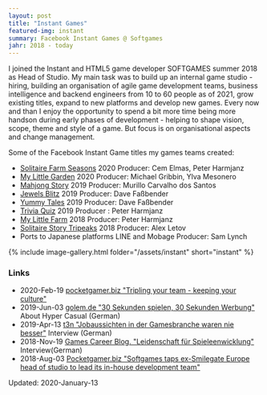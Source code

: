 ```yaml
---
layout: post
title: "Instant Games"
featured-img: instant
summary: Facebook Instant Games @ Softgames
jahr: 2018 - today
---
```

I joined the Instant and HTML5 game developer SOFTGAMES summer 2018 as Head of Studio.
My main task was to build up an internal game studio - hiring, building an organisation of  agile  game development teams, business intelligence and backend engineers from 10 to 60 people as of 2021, grow existing titles, expand to new platforms and develop new games. Every now and than I enjoy the opportunity to spend a bit more time being more handson during early phases of development - helping to shape vision, scope, theme and style of a game.  But focus is on organisational aspects and change management.

Some of the Facebook Instant Game titles my games teams created:
* [Solitaire Farm Seasons](https://fb.gg/play/solifarm) 2020 Producer: Cem Elmas, Peter Harmjanz
* [My Little Garden](https://fb.gg/play/my-little-garden) 2020 Producer: Michael Gribbin, Ylva Mesonero
* [Mahjong Story](https://fb.gg/play/mahjong_story_) 2019 Producer: Murillo Carvalho dos Santos
* [Jewels Blitz](https://fb.gg/play/jewels_blitz) 2019 Producer: Dave Faßbender
* [Yummy Tales](https://fb.gg/play/yummytales) 2019 Producer: Dave Faßbender
* [Trivia Quiz](https://fb.gg/play/trivia_quiz_) 2019 Producer : Peter Harmjanz
* [My Little Farm](https://fb.gg/play/sim-farm) 2018 Producer: Peter Harmjanz
* [Solitaire Story Tripeaks](https://fb.gg/play/solitaire_tripeaks)  2018 Producer: Alex Letov
* Ports to Japanese platforms LINE and Mobage   Producer: Sam Lynch

{% include image-gallery.html folder="/assets/instant" short="instant" %}



### Links
* 2020-Feb-19 [pocketgamer.biz "Tripling your team - keeping your culture"](https://www.pocketgamer.biz/comment-and-opinion/72606/tripling-your-team-keeping-your-culture/)
* 2019-Jun-03 [golem.de "30 Sekunden spielen, 30 Sekunden Werbung"](https://www.golem.de/news/hyper-casual-games-30-sekunden-spielen-30-sekunden-werbung-1906-141165.html) About Hyper Casual (German)
*  2019-Apr-13 [t3n "Jobaussichten in der Gamesbranche waren nie besser"](https://t3n.de/news/jobaussichten-gamesbranche-waren-1156280) Interview (German)
* 2018-Nov-19 [Games Career Blog. "Leidenschaft für Spieleenwicklung"](https://blog.games-career.com/de/koepfe-der-spielebranche-interview-mit-bernd-beyreuther-von-softgames) Interview(German)
* 2018-Aug-03  [Pocketgamer.biz "Softgames taps ex-Smilegate Europe head of studio to lead its in-house development team"](https://www.pocketgamer.biz/job-news/68711/softgames-taps-up-ex-smilegate-europe-head-of-studio/)


Updated: 2020-January-13
